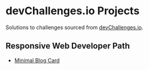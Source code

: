 # devChallenges.io Projects

Solutions to challenges sourced from [devChallenges.io](https://devchallenges.io/challenges).

## Responsive Web Developer Path

- [Minimal Blog Card](https://leemander.github.io/devChallenges/responsive-web-developer/minimal-blog-card/)

